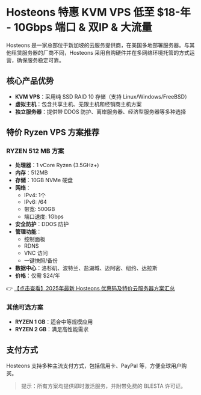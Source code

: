 # Hosteons 特惠 KVM VPS 低至 $18-年 - 10Gbps 端口 & 双IP & 大流量

Hosteons 是一家总部位于新加坡的云服务提供商，在美国多地部署服务器。与其他租赁服务器的厂商不同，Hosteons 采用自购硬件并在多网络环境托管的方式运营，确保服务稳定可靠。

## 核心产品优势

- **KVM VPS**：采用纯 SSD RAID 10 存储（支持 Linux/Windows/FreeBSD）
- **虚拟主机**：包含共享主机、无限主机和经销商主机方案
- **独立服务器**：提供带 DDOS 防护、离岸服务器、经济型服务器等多种选择

## 特价 Ryzen VPS 方案推荐

### RYZEN 512 MB 方案
- **处理器**：1 vCore Ryzen (3.5GHz+)
- **内存**：512MB
- **存储**：10GB NVMe 硬盘
- **网络**：
  - IPv4: 1个
  - IPv6: /64
  - 带宽: 500GB
  - 端口速度: 1Gbps
- **安全防护**：DDOS 防护
- **管理功能**：
  - 控制面板
  - RDNS
  - VNC 访问
  - 一键快照/备份
- **数据中心**：洛杉矶、波特兰、盐湖城、迈阿密、纽约、达拉斯
- **价格**：仅需 $24/年

👉 [【点击查看】2025年最新 Hosteons 优惠码及特价云服务器方案汇总](https://bit.ly/hosteons)

### 其他可选方案
- **RYZEN 1 GB**：适合中等规模应用
- **RYZEN 2 GB**：满足高性能需求

## 支付方式
Hosteons 支持多种主流支付方式，包括信用卡、PayPal 等，方便全球用户购买。

> 提示：所有方案均提供即时激活服务，并附带免费的 BLESTA 许可证。